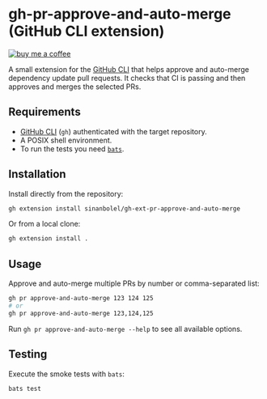 # gh-pr-approve-and-auto-merge (GitHub CLI extension)

[![buy me a coffee][coffee-badge]][coffee-url]

A small extension for the [GitHub CLI](https://cli.github.com/) that helps
approve and auto-merge dependency update pull requests. It checks that CI is
passing and then approves and merges the selected PRs.

## Requirements

- [GitHub CLI](https://cli.github.com/) (`gh`) authenticated with the target
  repository.
- A POSIX shell environment.
- To run the tests you need [`bats`](https://bats-core.readthedocs.io/).

## Installation

Install directly from the repository:

```bash
gh extension install sinanbolel/gh-ext-pr-approve-and-auto-merge
```

Or from a local clone:

```bash
gh extension install .
```

## Usage

Approve and auto-merge multiple PRs by number or comma-separated list:

```bash
gh pr approve-and-auto-merge 123 124 125
# or
gh pr approve-and-auto-merge 123,124,125
```

Run `gh pr approve-and-auto-merge --help` to see all available options.

## Testing

Execute the smoke tests with `bats`:

```bash
bats test
```

[coffee-badge]: https://img.shields.io/badge/Buy%20Me%20a%20Coffee-ffdd00?&logo=buy-me-a-coffee&logoColor=black
[coffee-url]: https://buymeacoffee.com/sinanbolel
